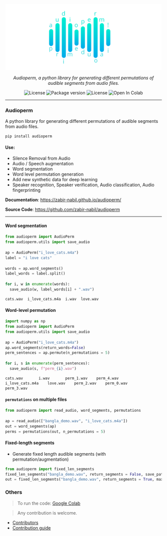<p align="center">
  <a href="#"><img src="docs/images/logo.png" alt="audioperm"></a>
</p>
<p align="center">
    <em>Audioperm, a python library for generating different permutations of audible segments from audio files.</em>
</p>
<p align="center">
<a href="https://pypi.org/project/audioperm/" style="text-decoration: none;" target="_blank">
    <img src="https://img.shields.io/pypi/pyversions/audioperm" alt="License">
</a>
<a href="https://pypi.org/project/audioperm/" style="text-decoration: none;" target="_blank">
    <img src="https://img.shields.io/pypi/v/audioperm?color=%2334D058&label=pypi%20package" alt="Package version">
</a>
<a href="https://pypi.org/project/audioperm/" style="text-decoration: none;" target="_blank">
    <img src="https://img.shields.io/pypi/l/audioperm?style=flat" alt="License">
</a>

<a href="https://colab.research.google.com/github/zabir-nabil/audioperm/blob/main/notebooks/audioperm_demo.ipynb" style="text-decoration: none;">
  <img src="https://colab.research.google.com/assets/colab-badge.svg" alt="Open In Colab"/>
</a>
</p>

---
### Audioperm
A python library for generating different permutations of audible segments from audio files. 

```console
pip install audioperm
```

#### Use:

* Silence Removal from Audio
* Audio / Speech augmentation
* Word segmentation
* Word level permutation generation
* Add new synthetic data for deep learning
* Speaker recognition, Speaker verification, Audio classification, Audio fingerprinting


**Documentation**: <a href="https://zabir-nabil.github.io/audioperm/" target="_blank">https://zabir-nabil.github.io/audioperm/</a>

**Source Code**: <a href="https://github.com/zabir-nabil/audioperm" target="_blank">https://github.com/zabir-nabil/audioperm</a>

---

#### Word segmentation

```python
from audioperm import AudioPerm
from audioperm.utils import save_audio

ap = AudioPerm("i_love_cats.m4a")
label = "i love cats"

words = ap.word_segments()
label_words = label.split()

for i, w in enumerate(words):
  save_audio(w, label_words[i] + ".wav")
```

```
cats.wav  i_love_cats.m4a  i.wav  love.wav
```

#### Word-level permutation

```python
import numpy as np
from audioperm import AudioPerm
from audioperm.utils import save_audio

ap = AudioPerm("i_love_cats.m4a")
ap.word_segments(return_words=False)
perm_sentences = ap.permute(n_permutations = 5)

for i, s in enumerate(perm_sentences):
  save_audio(s, f"perm_{i}.wav")
```

```
cats.wav	   i.wav       perm_1.wav    perm_4.wav
i_love_cats.m4a    love.wav    perm_2.wav    perm_0.wav  
perm_3.wav
```

#### `permutations` on multiple files

```python
from audioperm import read_audio, word_segments, permutations

ap = read_audio(["bangla_demo.wav", "i_love_cats.m4a"])
out = word_segments(ap)
perms = permutations(out, n_permutations = 5)
```

#### Fixed-length segments

* Generate fixed length audible segments (with permutation/augmentation)

```python
from audioperm import fixed_len_segments
fixed_len_segments("bangla_demo.wav", return_segments = False, save_path = "fls_out", save = True, segment_size = 0.5)
out = fixed_len_segments("bangla_demo.wav", return_segments = True, max_segments = 5, permute = True, save = False, segment_size = 0.5)
```

### Others

> To run the code: [Google Colab](https://colab.research.google.com/github/zabir-nabil/audioperm/blob/main/notebooks/audioperm_demo.ipynb)

> Any contribution is welcome. 
  - [Contributors](https://github.com/zabir-nabil/audioperm/graphs/contributors)
  - [Contribution guide](https://github.com/zabir-nabil/audioperm/blob/main/CONTRIBUTE.md) 